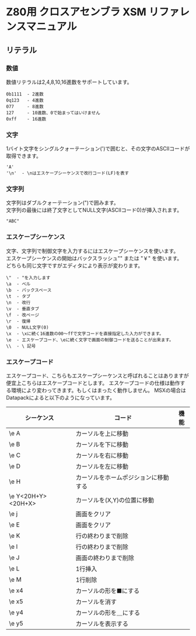 # Z80用 クロスアセンブラ XSM リファレンスマニュアル

## リテラル

### 数値

数値リテラルは2,4,8,10,16進数をサポートしています。

```
0b1111  - 2進数
0q123   - 4進数
077     - 8進数
127     - 10進数、0で始まってはいけません
0xff    - 16進数
```

### 文字

1バイト文字をシングルクォーテーション(')で囲むと、その文字のASCIIコードが取得できます。

```
'A'
'\n'  - \nはエスケープシーケンスで改行コード(LF)を表す
```

### 文字列

文字列はダブルクォーテーション(")で囲みます。  
文字列の最後には終了文字としてNULL文字(ASCIIコード0)が挿入されます。

```
"ABC"
```

### エスケープシーケンス

文字、文字列で制御文字を入力するにはエスケープシーケンスを使います。  
エスケープシーケンスの開始はバックスラッシュ"\" または "￥" を使います。  
どちらも同じ文字ですがエディタにより表示が変わります。

```
\"  - "を入力します
\a  - ベル
\b  - バックスペース
\t  - タブ
\n  - 改行
\v  - 垂直タブ
\f  - 改ページ
\r  - 復帰
\0  - NULL文字(0)
\x  - \xに続く16進数の00～ffで文字コードを直接指定した入力ができます。 
\e  - エスケープコード、\eに続く文字で画面の制御コードを送ることが出来ます。
\\  - \ 記号
```

### エスケープコード

エスケープコード、こちらもエスケープシーケンスと呼ばれることはありますが便宜上こちらはエスケープコードとします。
エスケープコードの仕様は動作する環境により変わってきます。もしくはまったく動作しません。
MSXの場合はDatapackによると以下のようになっています。

|シーケンス|コード|機能|
|---|---|---|
|\e A|カーソルを上に移動|
|\e B|カーソルを下に移動|
|\e C|カーソルを右に移動|
|\e D|カーソルを左に移動|
|\e H|カーソルをホームポジションに移動する|
|\e Y<20H+Y><20H+X>|カーソルを(X,Y)の位置に移動|
|\e j|画面をクリア|
|\e E|画面をクリア|
|\e K|行の終わりまで削除|
|\e l|行の終わりまで削除|
|\e J|画面の終わりまで削除|
|\e L|1行挿入|
|\e M|1行削除|
|\e x4|カーソルの形を■にする|
|\e x5|カーソルを消す|
|\e y4|カーソルの形を＿にする|
|\e y5|カーソルを表示する|
